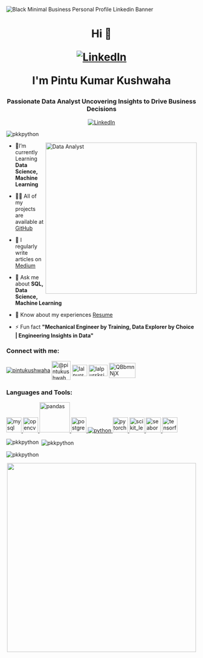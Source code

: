 ![Black Minimal Business Personal Profile Linkedin Banner](https://drive.google.com/uc?export=view&id=1DDCAnX_sEV3gTsO0aqx9JsTGAkjCKtvd
)




<h1 align="center">Hi 👋

<p align="center">
  <a href="https://linkedin.com/in/pintukushwaha"><img alt="LinkedIn" src="https://media.tenor.com/yCFHzEvKa9MAAAAi/hello.gif" /></a>
 
</p>
  
I'm Pintu Kumar Kushwaha</h1>
<h3 align="center">Passionate Data Analyst Uncovering Insights to Drive Business Decisions</h3>

<p align="center">
  <a href="https://linkedin.com/in/pintukushwaha"><img alt="LinkedIn" src="https://img.shields.io/badge/linkedin-%230077B5.svg?style=for-the-badge&logo=linkedin&logoColor=white" /></a>
 
</p>


<p align="left"> <img src="https://komarev.com/ghpvc/?username=pkkpython&label=Profile%20views&color=0e75b6&style=flat" alt="pkkpython" /> </p>

<img align="right" alt="Data Analyst" width="400" src="https://i.pinimg.com/originals/1d/ed/32/1ded3280501fb9983c859f8810a6fb04.gif">

- 🌱I’m currently Learning **Data Science, Machine Learning**

- 👨‍💻 All of my projects are available at [GitHub](https://github.com/pkkpython)

- 📝 I regularly write articles on [Medium](https://pintukushwah.medium.com/)

- 💬 Ask me about **SQL, Data Science, Machine Learning**

- 📄 Know about my experiences [Resume](https://docs.google.com/document/d/1Zaiuk8Xio5m0tCjgCE1n7csUGRGuv8VaQdd_FpnCno8/edit?usp=sharing)

- ⚡ Fun fact **"Mechanical Engineer by Training, Data Explorer by Choice | Engineering Insights in Data"**

<h3 align="left">Connect with me:</h3>
<p align="left">
<a href="https://linkedin.com/in/pintukushwaha" target="blank"><img align="center" src="https://img.shields.io/badge/LinkedIn-%230077B5.svg?logo=linkedin&logoColor=white" alt="pintukushwaha"  /></a>
<a href="https://medium.com/@pintukushwah" target="blank"><img align="center" src="https://tse2.mm.bing.net/th?id=OIP.rj9hZk5wYcvqlWxG32jH2QHaHa&pid=Api&P=0&h=220" alt="@pintukushwah" height="50" width="50" /></a>
<a href="https://www.hackerrank.com/lalpursksingh" target="blank"><img align="center" src="https://s.yimg.com/fz/api/res/1.2/tn.5GO_1lCIJHIf4yR1.GA--~C/YXBwaWQ9c3JjaGRkO2ZpPWZpdDtoPTI0MDtxPTgwO3c9MjQw/https://s.yimg.com/zb/imgv1/7cd2b3c3-d514-3b86-ac69-f6ee424e2a26/t_500x300" alt="lalpursksingh" height="30" width="40" /></a>
<a href="https://www.leetcode.com/lalpursksingh" target="blank"><img align="center" src="https://leetcode.com/static/images/LeetCode_logo.png" alt="lalpursksingh" height="30" width="50" /></a>
<a href="https://discord.gg/QBbmnNjX" target="blank"><img align="center" src="https://s.yimg.com/fz/api/res/1.2/NhwYwMgm7uK1tzzPHNBnYg--~C/YXBwaWQ9c3JjaGRkO2ZpPWZpdDtoPTI2MDtxPTgwO3c9MzMy/https://s.yimg.com/zb/imgv1/7277eb29-ceee-34a2-b4dc-ec28a673f5d5/t_500x300" alt="QBbmnNjX"  height="40" width="70"  /></a>
</p>

<h3 align="left">Languages and Tools:</h3>
<p align="left"> <a href="https://www.mysql.com/" target="_blank" rel="noreferrer"> <img src="https://logos-download.com/wp-content/uploads/2016/05/MySQL_logo_logotype.png" alt="mysql" width="40" height="40"/> </a> <a href="https://opencv.org/" target="_blank" rel="noreferrer"> <img src="https://www.vectorlogo.zone/logos/opencv/opencv-icon.svg" alt="opencv" width="40" height="40"/> </a> <a href="https://pandas.pydata.org/" target="_blank" rel="noreferrer"> <img src="https://pandas.pydata.org/static/img/pandas_white.svg" alt="pandas" width="80" height="80"/> </a> <a href="https://www.postgresql.org" target="_blank" rel="noreferrer"> <img src="https://www.postgresql.org/media/img/about/press/elephant.png" alt="postgresql" width="40" height="40"/> </a> <a href="https://www.python.org" target="_blank" rel="noreferrer"> <img src="https://www.python.org/static/img/python-logo.png" alt="python" > </a> <a href="https://pytorch.org/" target="_blank" rel="noreferrer"> <img src="https://www.vectorlogo.zone/logos/pytorch/pytorch-icon.svg" alt="pytorch" width="40" height="40"/> </a> <a href="https://scikit-learn.org/" target="_blank" rel="noreferrer"> <img src="https://upload.wikimedia.org/wikipedia/commons/0/05/Scikit_learn_logo_small.svg" alt="scikit_learn" width="40" height="40"/> </a> <a href="https://seaborn.pydata.org/" target="_blank" rel="noreferrer"> <img src="https://seaborn.pydata.org/_images/logo-mark-lightbg.svg" alt="seaborn" width="40" height="40"/> </a> <a href="https://www.tensorflow.org" target="_blank" rel="noreferrer"> <img src="https://www.vectorlogo.zone/logos/tensorflow/tensorflow-icon.svg" alt="tensorflow" width="40" height="40"/> </a> </p>

<p><img align="left" src="https://github-readme-stats.vercel.app/api/top-langs?username=pkkpython&show_icons=true&locale=en&layout=compact" alt="pkkpython" /></p>

<p>&nbsp;<img align="center" src="https://github-readme-stats.vercel.app/api?username=pkkpython&show_icons=true&locale=en" alt="pkkpython" /></p>

<p><img align="center" src="https://github-readme-streak-stats.herokuapp.com/?user=pkkpython&" alt="pkkpython" /></p>


 <div align="center"> 
<img height="500em"src="https://miro.medium.com/v2/resize:fit:1400/format:gif/1*g__jiesLRIfCRefVG69Pfw.gif" alt"hello world"> <br><br><br>
</div> 



